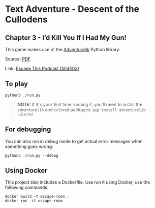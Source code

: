 # Text Adventure - Descent of the Cullodens
## Chapter 3 - I’d Kill You If I Had My Gun!

This game makes use of the [Adventurelib](https://adventurelib.readthedocs.io/en/stable/) Python library.

Source: [PDF](https://drive.google.com/file/d/1flH5tXNHh-ks1RYCTHMwxx8EgXRroGiM/view)

Link: [Escape This Podcast (S04E03)](http://www.escapethispodcast.com/e/descent-of-the-cullodens-chapter-3-id-kill-you-if-i-had-my-gun-ft-triple-jeopardy-lee-amy-and-alistair/)


## To play

```
python3 ./run.py
```

> **NOTE:** If it's your first time running it, you'll need to install the `adventurelib` and `colored` packages: `pip install adventurelib colored`

## For debugging

You can also run in debug mode to get actual error messages when something goes wrong:

```
python3 ./run.py --debug
```

## Using Docker

This project also includes a Dockerfile. Use run it using Docker, use the following commands:

```
docker build -t escape-room .
docker run -it escape-room
```